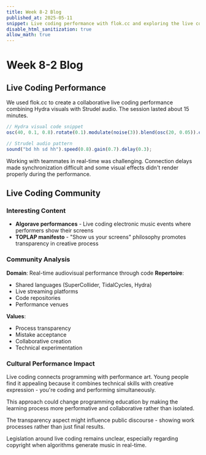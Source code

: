 ```yaml
---
title: Week 8-2 Blog
published_at: 2025-05-11
snippet: Live coding performance with flok.cc and exploring the live coding community
disable_html_sanitization: true
allow_math: true
---
```


# Week 8-2 Blog

## Live Coding Performance

We used flok.cc to create a collaborative live coding performance combining Hydra visuals with Strudel audio. The session lasted about 15 minutes.

```javascript
// Hydra visual code snippet
osc(40, 0.1, 0.8).rotate(0.1).modulate(noise(3)).blend(osc(20, 0.05)).out();
```

```javascript
// Strudel audio pattern
sound("bd hh sd hh").speed(0.8).gain(0.7).delay(0.3);
```

Working with teammates in real-time was challenging. Connection delays made synchronization difficult and some visual effects didn't render properly during the performance.

## Live Coding Community

### Interesting Content

- **Algorave performances** - Live coding electronic music events where performers show their screens
- **TOPLAP manifesto** - "Show us your screens" philosophy promotes transparency in creative process

### Community Analysis

**Domain**: Real-time audiovisual performance through code
**Repertoire**:

- Shared languages (SuperCollider, TidalCycles, Hydra)
- Live streaming platforms
- Code repositories
- Performance venues

**Values**:

- Process transparency
- Mistake acceptance
- Collaborative creation
- Technical experimentation

### Cultural Performance Impact

Live coding connects programming with performance art. Young people find it appealing because it combines technical skills with creative expression - you're coding and performing simultaneously.

This approach could change programming education by making the learning process more performative and collaborative rather than isolated.

The transparency aspect might influence public discourse - showing work processes rather than just final results.

Legislation around live coding remains unclear, especially regarding copyright when algorithms generate music in real-time.
